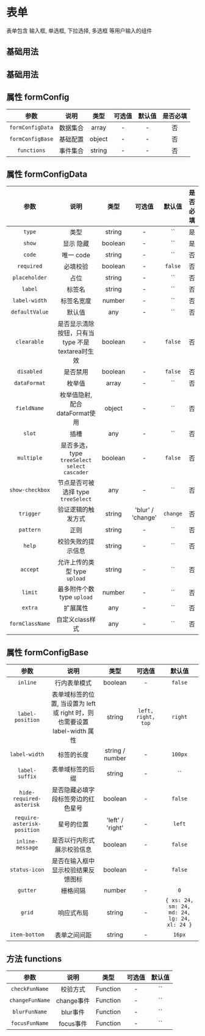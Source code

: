 <!-- 加载 demo 组件 start -->
<script setup>
import demo from './demo.vue'
import demo2 from './demo2.vue'
</script>
<!-- 加载 demo 组件 end -->

<!-- 正文开始 -->

# 表单

表单包含 输入框, 单选框, 下拉选择, 多选框 等用户输入的组件

## 基础用法

<Preview comp-name="Form" demo-name="demo">
  <demo />
</Preview>

## 基础用法

<Preview comp-name="Form" demo-name="demo">
  <demo2 />
</Preview>

## 属性 formConfig

|       参数       |   说明   |  类型  | 可选值 | 默认值 | 是否必填 |
| :--------------: | :------: | :----: | :----: | :----: | :------: |
| `formConfigData` | 数据集合 | array  |   -    |   -    |    否    |
| `formConfigBase` | 基础配置 | object |   -    |   -    |    否    |
|   `functions`    | 事件集合 | string |   -    |   -    |    否    |

## 属性 formConfigData

|      参数       |    说明    |  类型   | 可选值 | 默认值  | 是否必填 |
| :-------------: | :--------: | :-----: | :----: | :-----: | :------: |
|     `type`      |    类型    | string  |   -    |   ``    |    是    |
|     `show`      | 显示 隐藏  | boolean |   -    |   ``    |    是    |
|     `code`      | 唯一 code  | string  |   -    |   ``    |    否    |
|   `required`    |  必填校验  | boolean |   -    | `false` |    否    |
|  `placeholder`  |    占位    | string  |   -    |   ``    |    否    |
|     `label`     |   标签名   | string  |   -    |   ``    |    否    |
|  `label-width`  | 标签名宽度 | number  |   -    |   ``    |    否    |
| `defaultValue`  |   默认值   |   any   |   -    |   ``    |    否    |
|   `clearable`   |   是否显示清除按钮，只有当 type 不是 textarea时生效   |   boolean   |   -    |   `false`    |    否    |
|   `disabled`    |   是否禁用   |   boolean   |   -    |   `false`    |    否    |
|  `dataFormat`   |   枚举值   |   array   |   -    |   ``    |    否    |
|   `fieldName`   |   枚举值隐射, 配合dataFormat使用   |   object   |   -    |   ``    |    否    |
|     `slot`      |   插槽   |   any   |   -    |   ``    |    否    |
|   `multiple`    |   是否多选， type `treeSelect` `select` `cascader`  |   boolean   |   -    |   `false`    |    否    |
| `show-checkbox` |   节点是否可被选择 type `treeSelect`   |   any   |   -    |   ``    |    否    |
|    `trigger`    |   验证逻辑的触发方式   |   string   |   'blur' / 'change'    |   `change`    |    否    |
|    `pattern`    |   正则   |   string   |   -    |   ``    |    否    |
|     `help`      |   校验失败的提示信息   |   string   |   -    |   ``    |    否    |
|    `accept`     |   允许上传的类型 type `upload`   |   string   |   -    |   ``    |    否    |
|     `limit`     |   最多附件个数 type `upload`  |   number   |   -    |   ``    |    否    |
|     `extra`     |   扩展属性   |   any   |   -    |   ``    |    否    |
| `formClassName` |   自定义class样式   |   any   |   -    |   ``    |    否    |

## 属性 formConfigBase

|            参数             |    说明    |  类型  | 可选值 |  默认值   | 
| :-------------------------: | :--------: | :----: | :----: | :-------: | 
|          `inline`           | 行内表单模式 | boolean |   -    | `false` |    
|      `label-position`       | 表单域标签的位置, 当设置为 left 或 right 时，则也需要设置 label-width 属性 | string |   `left, right, top`    | `right` |    
|        `label-width`        | 标签的长度 | string / number |   -    | `100px` |   
|       `label-suffix`        | 表单域标签的后缀 | string |   -    | `` |    
|  `hide-required-asterisk`   | 是否隐藏必填字段标签旁边的红色星号 | boolean |   -    | `false` |    
| `require-asterisk-position` | 星号的位置 | 'left' / 'right' |   -    | `left` |    
|      `inline-message`       | 是否以行内形式展示校验信息 | boolean |   -    | `false` |    
|        `status-icon`        | 是否在输入框中显示校验结果反馈图标 | boolean |   -    | `false` |    
|          `gutter`           | 栅格间隔 | number |   -    | `0` |    
|           `grid`            | 响应式布局 | string |   -    | `{ xs: 24, sm: 24, md: 24, lg: 24, xl: 24 }` |    
|        `item-bottom`        | 表单之间间距 | string |   -    | `16px` |    


## 方法 functions
|            参数             |    说明    |  类型  | 可选值 |  默认值   | 
| :-------------------------: | :--------: | :----: | :----: | :-------: | 
| `checkFunName`  |   校验方式   |   Function   |   -    |   ``    |    否    |
| `changeFunName`  |   change事件   |   Function   |   -    |   ``    |    否    |
| `blurFunName`  |   blur事件   |   Function   |   -    |   ``    |    否    |
| `focusFunName`  |   focus事件   |   Function   |   -    |   ``    |    否    |